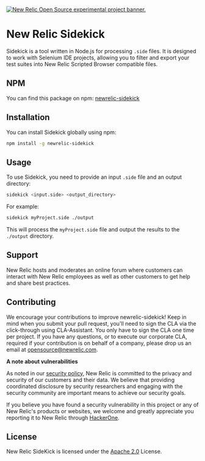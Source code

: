 <a href="https://opensource.newrelic.com/oss-category/#new-relic-experimental"><picture><source media="(prefers-color-scheme: dark)" srcset="https://github.com/newrelic/opensource-website/raw/main/src/images/categories/dark/Experimental.png"><source media="(prefers-color-scheme: light)" srcset="https://github.com/newrelic/opensource-website/raw/main/src/images/categories/Experimental.png"><img alt="New Relic Open Source experimental project banner." src="https://github.com/newrelic/opensource-website/raw/main/src/images/categories/Experimental.png"></picture></a>

# New Relic Sidekick

 Sidekick is a tool written in Node.js for processing `.side` files. It is designed to work with Selenium IDE projects, allowing you to filter and export your test suites into New Relic Scripted Browser compatible files.

 ## NPM

You can find this package on npm: [newrelic-sidekick](https://www.npmjs.com/package/newrelic-sidekick)


 ## Installation

 You can install Sidekick globally using npm:

 ```bash
 npm install -g newrelic-sidekick
 ```

 ## Usage

 To use Sidekick, you need to provide an input `.side` file and an output directory:

 ```bash
 sidekick <input.side> <output_directory>
 ```

 For example:

 ```bash
 sidekick myProject.side ./output
 ```

 This will process the `myProject.side` file and output the results to the `./output` directory.

## Support

New Relic hosts and moderates an online forum where customers can interact with New Relic employees as well as other customers to get help and share best practices.

## Contributing
We encourage your contributions to improve newrelic-sidekick! Keep in mind when you submit your pull request, you'll need to sign the CLA via the click-through using CLA-Assistant. You only have to sign the CLA one time per project.
If you have any questions, or to execute our corporate CLA, required if your contribution is on behalf of a company,  please drop us an email at opensource@newrelic.com.

**A note about vulnerabilities**

As noted in our [security policy](https://github.com/newrelic-experimental/newrelic-sidekick/security/policy), New Relic is committed to the privacy and security of our customers and their data. We believe that providing coordinated disclosure by security researchers and engaging with the security community are important means to achieve our security goals.

If you believe you have found a security vulnerability in this project or any of New Relic's products or websites, we welcome and greatly appreciate you reporting it to New Relic through [HackerOne](https://hackerone.com/newrelic).

## License
New Relic SideKick is licensed under the [Apache 2.0](http://apache.org/licenses/LICENSE-2.0.txt) License.
